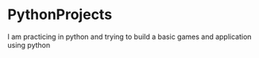 # PythonProjects
I am practicing in python and trying to build a basic games and application using python
